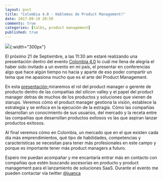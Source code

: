 ```yaml
---
layout: post
title: "Colombia 4.0 - Hablemos de Product Management!"
date: 2017-09-19 20:59
comments: true
categories: [talks, product management]
published: true
---
```


![](http://www.col40.co/638/channels-541_brand.png){:width="300px"}

El próximo 21 de Septiembre, a las 11:30 am estaré realizando una presentación dentro del evento [Colombia 4.0](http://www.col40.co/638/w3-propertyvalue-15297.html) lo cuál me llena de alegría el haber sido invitado a un evento en mi país, el presentar en conferencias algo que hace algún tiempo no hacía y aparte de eso poder compartir un tema que me apasiona mucho que es el arte del Product Management.

En esta [presentación ](http://www.col40.co/638/w3-article-58948.html) miraremos el rol del product manager o gerente de producto dentro de las compañías del silicon valley y el papel del product manager detras de muchos de los productos y soluciones que vienen de starups. Veremos cómo el product manager gestiona la visión, establece la estrategia y se enfoca en la ejecución de la estragía. Cómo las compañías desarrollan un conocimiento de sus usuarios, del mercado y la receta entre las compañías que desarrollan productos exitosos vs las que aspiran lanzar productos exitosos. 
<!--more-->

Al final veremos cómo en Colombia, un mercado que en el que existen cada día más emprendimientos, qué tipo de habilidades, competencias y características se necesitan para tener más profesionales en este campo y porque es importante tener más product managers a futuro.

Espero me puedan acompañar y me encantaría entrar más en contacto con compañías que estén buscando ascesorías en producto y product management para el lanzamiento de soluciones SaaS. Durante el evento me pueden contactar vía twitter [@juanca](https://twitter.com/juanca)

